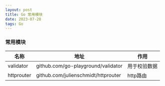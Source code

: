 ```yaml
---
layout: post
title: Go 常用模块
date: 2023-07-28
tags: Go
---
```



### 常用模块

名称|地址|作用
---|---|---
validator|github.com/go-playground/validator  |用于校验数据
httprouter|github.com/julienschmidt/httprouter|http路由
